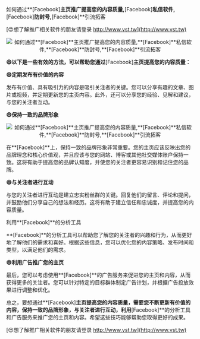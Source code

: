如何通过**[Facebook]**主页推广提高您的内容质量,**[Facebook]**私信软件,**[Facebook]**防封号,**[Facebook]**引流拓客

[😍想了解推广相关软件的朋友请登录 http://www.vst.tw](http://www.vst.tw)

 <center><img src="https://vst.tw/MP4/tuiguang/png/8.png" alt="如何通过**[Facebook]**主页推广提高您的内容质量,**[Facebook]**私信软件,**[Facebook]**防封号,**[Facebook]**引流拓客"></center>

**😄以下是一些有效的方法，可以帮助您通过**[Facebook]**主页提高您的内容质量：**

**😄定期发布有价值的内容**

发布有价值、具有吸引力的内容是吸引关注者的关键。您可以分享有趣的文章、图片或视频，并定期更新您的主页内容。此外，还可以分享您的经验、见解和建议，与您的关注者互动。

**😄保持一致的品牌形象**

 <center><img src="https://vst.tw/MP4/tuiguang/png/8.png" alt="如何通过**[Facebook]**主页推广提高您的内容质量,**[Facebook]**私信软件,**[Facebook]**防封号,**[Facebook]**引流拓客"></center>

在**[Facebook]**上，保持一致的品牌形象非常重要。您的主页应该反映出您的品牌理念和核心价值观，并且应该与您的网站、博客或其他社交媒体账户保持一致。这将有助于提高您的品牌认知度，并使您的关注者更容易识别和记住您的品牌。

**😄与关注者进行互动**

与您的关注者进行互动是建立忠实粉丝群的关键。回复他们的留言、评论和提问，并鼓励他们分享自己的想法和经历。这将有助于建立信任和忠诚度，并提高您的内容质量。

利用**[Facebook]**的分析工具

**[Facebook]**的分析工具可以帮助您了解您的关注者的兴趣和行为，从而更好地了解他们的需求和喜好。根据这些信息，您可以优化您的内容策略、发布时间和类型，以满足他们的需求。

**😄利用广告推广您的主页**

最后，您可以考虑使用**[Facebook]**的广告服务来促进您的主页和内容，从而获得更多的关注者。您可以针对特定的目标群体制定广告计划，并根据广告投放效果进行调整和优化。

总之，要想通过**[Facebook]**主页提高您的内容质量，需要您不断更新有价值的内容，保持一致的品牌形象，与关注者进行互动，利用**[Facebook]**的分析工具和广告服务来推广您的主页和内容。希望这些技巧能够帮助您取得更好的成果。

[😍想了解推广相关软件的朋友请登录 http://www.vst.tw](http://www.vst.tw)



